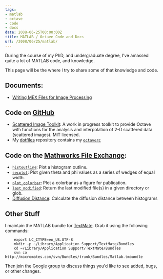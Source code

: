 ```yaml
---
tags:
- matlab
- octave
- code
- docs
date: 2008-06-25T00:00:00Z
title: MATLAB / Octave Code and Docs
url: /2008/06/25/matlab/
---
```


During the course of my PhD, and undergraduate degree, I've amassed quite a lot of MATLAB code, and knowledge.

This page will be the where I try to share some of that knowledge and code. 

## Documents:

  * [Writing MEX Files for Image Processing](http://files.hackerific.net/image_mex.pdf)

## Code on [GitHub](http://github.com)

  * [Scattered Image Toolkit](http://github.com/mattfoster/octave-scattered-image): A work in progress toolkit to provide Octave with functions for the analysis and interpolation of 2-D scattered data (scattered images). MIT licensed.
  * My [dotfiles](http://github.com/mattfoster/dotfiles/) repository contains my [`octaverc`](http://github.com/mattfoster/dotfiles/tree/master/octaverc)

## Code on the [Mathworks File Exchange](http://www.mathworks.com/matlabcentral/fileexchange/ "The MathWorks - MATLAB Central - File Exchange"):

  * [`histoutline`](http://www.mathworks.com/matlabcentral/fileexchange/loadFile.do?objectId=14702&objectType=FILE): Plot a histogram outline. 
  * [`secplot`](http://www.mathworks.com/matlabcentral/fileexchange/loadFile.do?objectId=14174&objectType=FILE): Plot given theta and phi values as a series of wedges of equal width.
  * [`plot_colorbar`](http://www.mathworks.com/matlabcentral/fileexchange/loadFile.do?objectId=19591&objectType=FILE): Plot a colorbar as a figure for publication.
  * [`last_modified`](http://www.mathworks.com/matlabcentral/fileexchange/loadFile.do?objectId=14206&objectType=FILE): Return the last modified file(s) in a given directory or glob.
  * [Diffusion Distance](http://www.mathworks.com/matlabcentral/fileexchange/loadFile.do?objectId=19839&objectType=FILE): Calculate the diffusion distance between histograms

## Other Stuff

I maintain the MATLAB bundle for [TextMate](http://macromates.com/ "TextMate — The Missing Editor for Mac OS X"). Grab it using the following commands:

		export LC_CTYPE=en_US.UTF-8
		mkdir -p ~/Library/Application Support/TextMate/Bundles
		cd ~/Library/Application Support/TextMate/Bundles
		svn co http://macromates.com/svn/Bundles/trunk/Bundles/Matlab.tmbundle

Then join the [Google group](https://groups.google.com/group/matlab-tmbundle) to discuss things you'd like to see added, bugs, or other changes.
